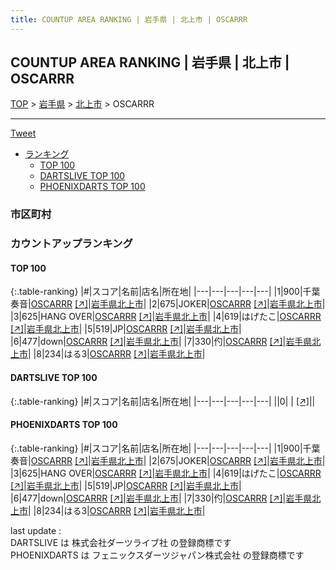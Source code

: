 ```yaml
---
title: COUNTUP AREA RANKING | 岩手県 | 北上市 | OSCARRR
---
```

## COUNTUP AREA RANKING | 岩手県 | 北上市 | OSCARRR

[TOP](/darts/rank/) > [岩手県](/darts/rank/岩手県/) > [北上市](/darts/rank/岩手県/北上市/) > OSCARRR

___

<a href="https://twitter.com/share?ref_src=twsrc%5Etfw" data-text="COUNTUP AREA RANKING | 岩手県北上市OSCARRR" class="twitter-share-button" data-hashtags="DARTSLIVE,PHOENIXDARTS,darts,ダーツ" data-show-count="false">Tweet</a>

* [ランキング](#カウントアップランキング)
    * [TOP 100](#top-100)
    * [DARTSLIVE TOP 100](#dartslive-top-100)
    * [PHOENIXDARTS TOP 100](#phoenixdarts-top-100)

### 市区町村

<ul>

</ul>

### カウントアップランキング

#### TOP 100



{:.table-ranking}
|#|スコア|名前|店名|所在地|
|---|---|---|---|---|
|1|900|<span class="rank-name-pd">千葉奏音</span>|<a href="/darts/rank/shops/89377.html">OSCARRR</a> <a href="https://vs.phoenixdarts.com/jp/shop/shopDetailInfo/s_89377?s_seq=89377">[↗]</a>|<a href="/darts/rank/岩手県/北上市">岩手県北上市</a>|
|2|675|<span class="rank-name-pd">JOKER</span>|<a href="/darts/rank/shops/89377.html">OSCARRR</a> <a href="https://vs.phoenixdarts.com/jp/shop/shopDetailInfo/s_89377?s_seq=89377">[↗]</a>|<a href="/darts/rank/岩手県/北上市">岩手県北上市</a>|
|3|625|<span class="rank-name-pd">HANG OVER</span>|<a href="/darts/rank/shops/89377.html">OSCARRR</a> <a href="https://vs.phoenixdarts.com/jp/shop/shopDetailInfo/s_89377?s_seq=89377">[↗]</a>|<a href="/darts/rank/岩手県/北上市">岩手県北上市</a>|
|4|619|<span class="rank-name-pd">はげたこ</span>|<a href="/darts/rank/shops/89377.html">OSCARRR</a> <a href="https://vs.phoenixdarts.com/jp/shop/shopDetailInfo/s_89377?s_seq=89377">[↗]</a>|<a href="/darts/rank/岩手県/北上市">岩手県北上市</a>|
|5|519|<span class="rank-name-pd">JP</span>|<a href="/darts/rank/shops/89377.html">OSCARRR</a> <a href="https://vs.phoenixdarts.com/jp/shop/shopDetailInfo/s_89377?s_seq=89377">[↗]</a>|<a href="/darts/rank/岩手県/北上市">岩手県北上市</a>|
|6|477|<span class="rank-name-pd">down</span>|<a href="/darts/rank/shops/89377.html">OSCARRR</a> <a href="https://vs.phoenixdarts.com/jp/shop/shopDetailInfo/s_89377?s_seq=89377">[↗]</a>|<a href="/darts/rank/岩手県/北上市">岩手県北上市</a>|
|7|330|<span class="rank-name-pd">仢</span>|<a href="/darts/rank/shops/89377.html">OSCARRR</a> <a href="https://vs.phoenixdarts.com/jp/shop/shopDetailInfo/s_89377?s_seq=89377">[↗]</a>|<a href="/darts/rank/岩手県/北上市">岩手県北上市</a>|
|8|234|<span class="rank-name-pd">はる3</span>|<a href="/darts/rank/shops/89377.html">OSCARRR</a> <a href="https://vs.phoenixdarts.com/jp/shop/shopDetailInfo/s_89377?s_seq=89377">[↗]</a>|<a href="/darts/rank/岩手県/北上市">岩手県北上市</a>|


#### DARTSLIVE TOP 100



{:.table-ranking}
|#|スコア|名前|店名|所在地|
|---|---|---|---|---|
||0|<span class="rank-name-dl"> </span>|<a href="/darts/rank/shops/.html"></a> <a href="">[↗]</a>|<a href="/darts/rank//"></a>|


#### PHOENIXDARTS TOP 100



{:.table-ranking}
|#|スコア|名前|店名|所在地|
|---|---|---|---|---|
|1|900|<span class="rank-name-pd">千葉奏音</span>|<a href="/darts/rank/shops/89377.html">OSCARRR</a> <a href="https://vs.phoenixdarts.com/jp/shop/shopDetailInfo/s_89377?s_seq=89377">[↗]</a>|<a href="/darts/rank/岩手県/北上市">岩手県北上市</a>|
|2|675|<span class="rank-name-pd">JOKER</span>|<a href="/darts/rank/shops/89377.html">OSCARRR</a> <a href="https://vs.phoenixdarts.com/jp/shop/shopDetailInfo/s_89377?s_seq=89377">[↗]</a>|<a href="/darts/rank/岩手県/北上市">岩手県北上市</a>|
|3|625|<span class="rank-name-pd">HANG OVER</span>|<a href="/darts/rank/shops/89377.html">OSCARRR</a> <a href="https://vs.phoenixdarts.com/jp/shop/shopDetailInfo/s_89377?s_seq=89377">[↗]</a>|<a href="/darts/rank/岩手県/北上市">岩手県北上市</a>|
|4|619|<span class="rank-name-pd">はげたこ</span>|<a href="/darts/rank/shops/89377.html">OSCARRR</a> <a href="https://vs.phoenixdarts.com/jp/shop/shopDetailInfo/s_89377?s_seq=89377">[↗]</a>|<a href="/darts/rank/岩手県/北上市">岩手県北上市</a>|
|5|519|<span class="rank-name-pd">JP</span>|<a href="/darts/rank/shops/89377.html">OSCARRR</a> <a href="https://vs.phoenixdarts.com/jp/shop/shopDetailInfo/s_89377?s_seq=89377">[↗]</a>|<a href="/darts/rank/岩手県/北上市">岩手県北上市</a>|
|6|477|<span class="rank-name-pd">down</span>|<a href="/darts/rank/shops/89377.html">OSCARRR</a> <a href="https://vs.phoenixdarts.com/jp/shop/shopDetailInfo/s_89377?s_seq=89377">[↗]</a>|<a href="/darts/rank/岩手県/北上市">岩手県北上市</a>|
|7|330|<span class="rank-name-pd">仢</span>|<a href="/darts/rank/shops/89377.html">OSCARRR</a> <a href="https://vs.phoenixdarts.com/jp/shop/shopDetailInfo/s_89377?s_seq=89377">[↗]</a>|<a href="/darts/rank/岩手県/北上市">岩手県北上市</a>|
|8|234|<span class="rank-name-pd">はる3</span>|<a href="/darts/rank/shops/89377.html">OSCARRR</a> <a href="https://vs.phoenixdarts.com/jp/shop/shopDetailInfo/s_89377?s_seq=89377">[↗]</a>|<a href="/darts/rank/岩手県/北上市">岩手県北上市</a>|


<div class="footer border-top border-gray-light mt-5 pt-3 text-right text-gray">
    last update : <span style="font-weight: italic" id="foot_last_modified"></span><br />
    DARTSLIVE は 株式会社ダーツライブ社 の登録商標です<br />
    PHOENIXDARTS は フェニックスダーツジャパン株式会社 の登録商標です<br />
</div>

<script src="https://cdnjs.cloudflare.com/ajax/libs/jquery.tablesorter/2.31.3/js/jquery.tablesorter.min.js" integrity="sha512-qzgd5cYSZcosqpzpn7zF2ZId8f/8CHmFKZ8j7mU4OUXTNRd5g+ZHBPsgKEwoqxCtdQvExE5LprwwPAgoicguNg==" crossorigin="anonymous" referrerpolicy="no-referrer"></script>
<link rel="stylesheet" href="https://cdnjs.cloudflare.com/ajax/libs/jquery.tablesorter/2.31.3/css/theme.default.min.css" integrity="sha512-wghhOJkjQX0Lh3NSWvNKeZ0ZpNn+SPVXX1Qyc9OCaogADktxrBiBdKGDoqVUOyhStvMBmJQ8ZdMHiR3wuEq8+w==" crossorigin="anonymous" referrerpolicy="no-referrer" />
<script>
$(function() {
    $(".table-ranking").tablesorter({sortList:[[0, 0]]});
    $("#foot_last_modified").text(formatDate(new Date(document.lastModified), 'yyyy-MM-dd HH:mm:ss'));
});
</script>

<script async src="https://platform.twitter.com/widgets.js" charset="utf-8"></script>